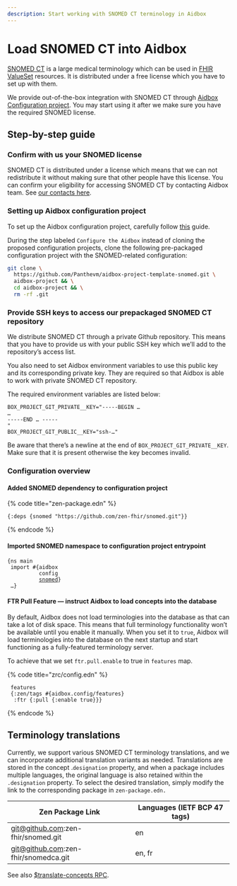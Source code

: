 ```yaml
---
description: Start working with SNOMED CT terminology in Aidbox
---
```


# Load SNOMED CT into Aidbox

[SNOMED CT](https://www.snomed.org/snomed-ct/Use-SNOMED-CT) is a large medical terminology which can be used in [FHIR ValueSet](http://hl7.org/fhir/valueset.html) resources. It is distributed under a free license which you have to set up with them.

We provide out-of-the-box integration with SNOMED CT through [Aidbox Configuration project](../../../aidbox-configuration/aidbox-zen-lang-project/). You may start using it after we make sure you have the required SNOMED license.

## Step-by-step guide

### Confirm with us your SNOMED license

SNOMED CT is distributed under a license which means that we can not redistribute it without making sure that other people have this license. You can confirm your eligibility for accessing SNOMED CT by contacting Aidbox team. See [our contacts here](https://docs.aidbox.app/contact-us).

### Setting up Aidbox configuration project

To set up the Aidbox configuration project, carefully follow [this](../../../getting-started-1/run-aidbox/run-aidbox-locally-with-docker.md) guide.&#x20;

During the step labeled `Configure the Aidbox` instead of cloning the proposed configuration projects, clone the following pre-packaged configuration project with the SNOMED-related configuration:

```sh
git clone \
  https://github.com/Panthevm/aidbox-project-template-snomed.git \
  aidbox-project && \
  cd aidbox-project && \
  rm -rf .git
```

### Provide SSH keys to access our prepackaged SNOMED CT repository

We distribute SNOMED CT through a private Github repository. This means that you have to provide us with your public SSH key which we’ll add to the repository’s access list.

You also need to set Aidbox environment variables to use this public key and its corresponding private key. They are required so that Aidbox is able to work with private SNOMED CT repository.

The required environment variables are listed below:

```
BOX_PROJECT_GIT_PRIVATE__KEY="-----BEGIN …
…
-----END … -----
"
BOX_PROJECT_GIT_PUBLIC__KEY="ssh-…"
```

Be aware that there’s a newline at the end of `BOX_PROJECT_GIT_PRIVATE__KEY`. Make sure that it is present otherwise the key becomes invalid.

### Configuration overview

#### Added SNOMED dependency to configuration project

{% code title="zen-package.edn" %}
```
{:deps {snomed "https://github.com/zen-fhir/snomed.git"}}
```
{% endcode %}

#### Imported SNOMED namespace to configuration project entrypoint

<pre><code>{ns main
 import #{aidbox
          config
          <a data-footnote-ref href="#user-content-fn-1">snomed</a>}
 …}
</code></pre>

#### FTR Pull Feature — instruct Aidbox to load concepts into the database

By default, Aidbox does not load terminologies into the database as that can take a lot of disk space. This means that full terminology functionality won’t be available until you enable it manually. When you set it to `true`, Aidbox will load terminologies into the database on the next startup and start functioning as a fully-featured terminology server.

To achieve that we set `ftr.pull.enable` to true in `features` map.

{% code title="zrc/config.edn" %}
```
 features
 {:zen/tags #{aidbox.config/features}
  :ftr {:pull {:enable true}}}
```
{% endcode %}

## Terminology translations

Currently, we support various SNOMED CT terminology translations, and we can incorporate additional translation variants as needed. Translations are stored in the concept .`designation` property, and when a package includes multiple languages, the original language is also retained within the `.designation` property. To select the desired translation, simply modify the link to the corresponding package in `zen-package.edn.`

| Zen Package Link                     | Languages (IETF BCP 47 tags) |
| ------------------------------------ | ---------------------------- |
| git@github.com:zen-fhir/snomed.git   | en                           |
| git@github.com:zen-fhir/snomedca.git | en, fr                       |

See also [$translate-concepts RPC](../concept/usdtranslate-concepts.md).

[^1]: Namespace we've imported
